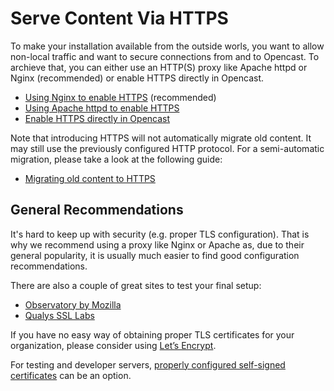 Serve Content Via HTTPS
=======================

To make your installation available from the outside worls, you want to allow non-local traffic and want to secure
connections from and to Opencast.  To archieve that, you can either use an HTTP(S) proxy like Apache httpd or Nginx
(recommended) or enable HTTPS directly in Opencast.

- [Using Nginx to enable HTTPS](nginx.md) (recommended)
- [Using Apache httpd to enable HTTPS](apache-httpd.md)
- [Enable HTTPS directly in Opencast](opencast.only.md)


Note that introducing HTTPS will not automatically migrate old content.
It may still use the previously configured HTTP protocol.
For a semi-automatic migration, please take a look at the following guide:

- [Migrating old content to HTTPS](../../migration-domain-https.md)


General Recommendations
-----------------------

It's hard to keep up with security (e.g. proper TLS configuration). That is why we recommend using a proxy like Nginx or
Apache as, due to their general popularity, it is usually much easier to find good configuration recommendations.

There are also a couple of great sites to test your final setup:

- [Observatory by Mozilla](https://observatory.mozilla.org/)
- [Qualys SSL Labs](https://ssllabs.com/ssltest/)


If you have no easy way of obtaining proper TLS certificates for your organization, please consider using
[Let’s Encrypt](https://letsencrypt.org).

For testing and developer servers, [properly configured self-signed certificates](self-signed-certificates.md) can be an option.
